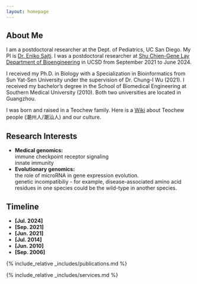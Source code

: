 ```yaml
---
layout: homepage
---
```


## About Me

I am a postdoctoral researcher at the Dept. of Pediatrics, UC San Diego. My PI is [Dr. Eniko Sajti](https://pediatrics.ucsd.edu/research/faculty-labs/sajti-lab/index.html). I was a postdoctoral researcher at [Shu Chien-Gene Lay
Department of Bioengineering](https://be.ucsd.edu/) in UCSD from September 2021 to June 2024.

I received my Ph.D. in Biology with a Specialization in Bioinformatics from Sun Yat-Sen University under the supervision of Dr. Chung-I Wu (2021). I received my bachelor’s degree in the School of Biomedical Engineering at Southern Medical University (2010). Both two universities are located in Guangzhou.

I was born and raised in a Teochew family. Here is a [Wiki](https://en.wikipedia.org/wiki/Teochew_people) about Teochew people (潮州人/潮汕人) and our culture.

## Research Interests

- **Medical genomics:**  
  immune checkpoint receptor signaling  
  innate immunity  
- **Evolutionary genomics:**    
  the role of microRNA in gene expression evolution.  
  genetic incompatibiliy - for example, disease-associated amino acid residues in one species could be the wild-type in another species.  

## Timeline

- **[Jul. 2024]**
- **[Sep. 2021]**
- **[Jun. 2021]**
- **[Jul. 2014]**
- **[Jun. 2010]**
- **[Sep. 2006]**


{% include_relative _includes/publications.md %}

{% include_relative _includes/services.md %}
